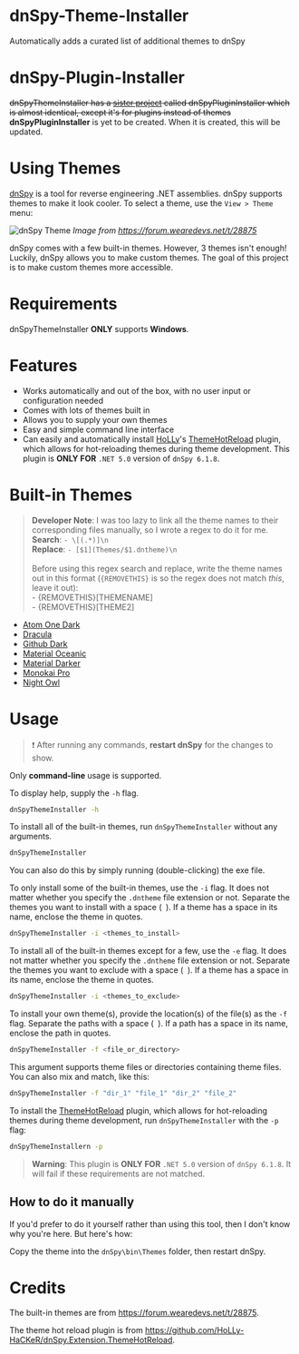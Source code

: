 # dnSpy-Theme-Installer

Automatically adds a curated list of additional themes to dnSpy

# dnSpy-Plugin-Installer

~~dnSpyThemeInstaller has a [sister project](link) called dnSpyPluginInstaller which is almost identical, except it's for plugins instead of themes~~
**dnSpyPluginInstaller** is yet to be created. When it is created, this will be updated.

# Using Themes

[dnSpy](https://github.com/dnSpy/dnSpy) is a tool for reverse engineering .NET assemblies. dnSpy supports themes to make it look cooler. To select a theme, use the `View > Theme` menu:

![dnSpy Theme](https://cdn.discordapp.com/attachments/861748086724362260/1020453455975940126/unknown.png)
*Image from https://forum.wearedevs.net/t/28875*

dnSpy comes with a few built-in themes. However, 3 themes isn't enough! Luckily, dnSpy allows you to make custom themes. The goal of this project is to make custom themes more accessible.

# Requirements

dnSpyThemeInstaller **ONLY** supports **Windows**.

# Features

- Works automatically and out of the box, with no user input or configuration needed
- Comes with lots of themes built in
- Allows you to supply your own themes
- Easy and simple command line interface
- Can easily and automatically
  install [HoLLy](https://github.com/holly-hacker)'s [ThemeHotReload](https://github.com/HoLLy-HaCKeR/dnSpy.Extension.ThemeHotReload)
  plugin, which allows for
  hot-reloading themes during theme development. This plugin is **ONLY FOR** `.NET 5.0` version of `dnSpy 6.1.8`.

# Built-in Themes

> **Developer Note**: I was too lazy to link all the theme names to their corresponding files manually, so I wrote a regex to do it for me. <br> **Search**: `- \[(.*)]\n` <br> **Replace**: `- [$1](Themes/$1.dntheme)\n` 
> <br> <br> Before using this regex search and replace, write the theme names out in this format (`{REMOVETHIS}` is so the regex does not match *this*, leave it out): <br> - {REMOVETHIS}[THEMENAME] <br> - {REMOVETHIS}[THEME2]


- [Atom One Dark](Themes/Atom_One_Dark.dntheme)
- [Dracula](Themes/Dracula.dntheme)
- [Github Dark](Themes/Github_Dark.dntheme)
- [Material Oceanic](Themes/Material_Oceanic.dntheme)
- [Material Darker](Themes/MaterialDarker.dntheme)
- [Monokai Pro](Themes/Monokai_Pro.dntheme)
- [Night Owl](Themes/Night_Owl.dntheme)

# Usage

> :exclamation: After running any commands, **restart dnSpy**  for the changes to show.

Only **command-line** usage is supported.

To display help, supply the `-h` flag.

```sh
dnSpyThemeInstaller -h
```

To install all of the built-in themes, run `dnSpyThemeInstaller` without any arguments.

```sh
dnSpyThemeInstaller
```

You can also do this by simply running (double-clicking) the exe file.


To only install some of the built-in themes, use the `-i` flag. It does not matter whether you specify the `.dntheme` file extension or not. Separate the themes you want to install with a space (` `). If a theme has a space in its name, enclose the theme in quotes.

```sh
dnSpyThemeInstaller -i <themes_to_install>
```

To install all of the built-in themes except for a few, use the `-e` flag. It does not matter whether you specify the `.dntheme` file extension or not. Separate the themes you want to exclude with a space (` `). If a theme has a space in its name, enclose the theme in quotes.

```sh
dnSpyThemeInstaller -i <themes_to_exclude>
```

To install your own theme(s), provide the location(s) of the file(s) as the `-f` flag. Separate the paths with a space (` `). If a path has a space in its name, enclose the path in quotes.

```sh
dnSpyThemeInstaller -f <file_or_directory>
```

This argument supports theme files or directories containing theme files. You can also mix and match, like this:

```sh
dnSpyThemeInstaller -f "dir_1" "file_1" "dir_2" "file_2"
```

To install the [ThemeHotReload](https://github.com/HoLLy-HaCKeR/dnSpy.Extension.ThemeHotReload) plugin, which allows for hot-reloading themes during theme development, run `dnSpyThemeInstaller` with the `-p` flag:

```sh
dnSpyThemeInstallern -p
```

> **Warning**: This plugin is **ONLY FOR** `.NET 5.0` version of `dnSpy 6.1.8`. It will fail if these requirements are not matched.

## How to do it manually

If you'd prefer to do it yourself rather than using this tool, then I don't know why you're here. But here's how:

Copy the theme into the `dnSpy\bin\Themes` folder, then restart dnSpy.

# Credits

The built-in themes are from https://forum.wearedevs.net/t/28875.

The theme hot reload plugin is from https://github.com/HoLLy-HaCKeR/dnSpy.Extension.ThemeHotReload.
